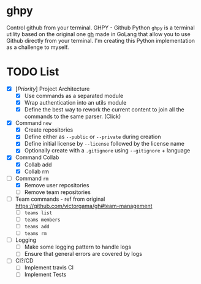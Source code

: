 # ghpy
Control github from your terminal.
GHPY - Github Python
`ghpy` is a terminal utility based on the original one [gh](https://github.com/victorgama/gh) made in GoLang that allow you to use Github directly from your terminal. I'm creating this Python implementation as a challenge to myself.

# TODO List

- [X] [*Priority*] Project Architecture
  - [X] Use commands as a separated module
  - [X] Wrap authentication into an utils module
  - [X] Define the best way to rework the current content to join all the commands to the same parser. (Click)
  
- [x] Command `new`
  - [x] Create repositories
  - [x] Define either as `--public` or `--private` during creation
  - [x] Define initial license by `--license` followed by the license name
  - [x] Optionally create with a `.gitignore` using `--gitignore` + language
 
- [x] Command Collab
  - [x] Collab add
  - [x] Collab rm
 
 - [ ] Command `rm`
   - [x] Remove user repositories
   - [ ] Remove team repositories

- [ ] Team commands - ref from original https://github.com/victorgama/gh#team-management
  - [ ] `teams list`
  - [ ] `teams members`
  - [ ] `teams add`
  - [ ] `teams rm`

- [ ] Logging
  - [ ] Make some logging pattern to handle logs
  - [ ] Ensure that general errors are covered by logs

 - [ ] CI?/CD
   - [ ] Implement travis CI
   - [ ] Implement Tests
